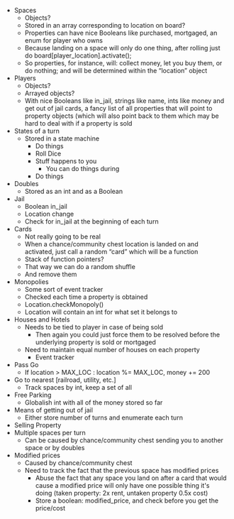 *	Spaces
    * Objects?
    * Stored in an array corresponding to location on board?
  	 *	Properties can have nice Booleans like purchased, mortgaged, an enum for player who owns
  	 *	Because landing on a space will only do one thing, after rolling just do board[player_location].activate();
      *	So properties, for instance, will: collect money, let you buy them, or do nothing; and will be determined within the “location” object
*	Players
    *	Objects?
    *	Arrayed objects?
    *	With nice Booleans like in_jail, strings like name, ints like money and get out of jail cards, a fancy list of all properties that will point to property objects (which will also point back to them which may be hard to deal with if a property is sold
*	States of a turn
    *	Stored in a state machine
        *	Do things
        *	Roll Dice
        *	Stuff happens to you
            *	You can do things during
        *	Do things
*	Doubles
    *	Stored as an int and as a Boolean
*	Jail
    *	Boolean in_jail
    *	Location change
    *	Check for in_jail at the beginning of each turn
*	Cards
    *	Not really going to be real
    *	When a chance/community chest location is landed on and activated, just call a random “card” which will be a function
    *	Stack of function pointers?
       *	That way we can do a random shuffle
       *	And remove them
*	Monopolies
    *	Some sort of event tracker
       *	Checked each time a property is obtained
       *	Location.checkMonopoly()
       *	Location will contain an int for what set it belongs to
*	Houses and Hotels
    *	Needs to be tied to player in case of being sold
        *	Then again you could just force them to be resolved before the underlying property is sold or mortgaged
    *	Need to maintain equal number of houses on each property
        *	Event tracker
*	Pass Go
    *	If location > MAX_LOC : location %= MAX_LOC, money += 200
*	Go to nearest [railroad, utility, etc.]
    *	Track spaces by int, keep a set of all 
*	Free Parking
    *	Globalish int with all of the money stored so far
*	Means of getting out of jail
    *	Either store number of turns and enumerate each turn
*	Selling Property
*  Multiple spaces per turn
    * Can be caused by chance/community chest sending you to another space or by doubles
*  Modified prices
    * Caused by chance/community chest
    * Need to track the fact that the previous space has modified prices
      * Abuse the fact that any space you land on after a card that would cause a modified price will only have one possible thing it's doing (taken property: 2x rent, untaken property 0.5x cost)
      * Store a boolean: modified_price, and check before you get the price/cost
